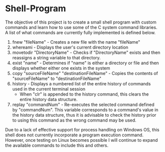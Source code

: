 # Shell-Program
The objective of this project is to create a small shell program with custom commands and learn how to use some of the C system command libraries.  A list of what commands are currently
fully implemented is defined below.

1. fnew "fileName" - Creates a new file with the name "fileName"
2. whereami - Displays the user's current directory location
3. movetodir "DirectoryName" - Checks if "DirectoryName" exists and then reassigns a string variable to that directory.
4. exist "name" - Determines if "name" is either a directory or file and then displays whether either one exists in the system
5. copy "sourceFileName" "destinationFileName" - Copies the contents of "sourceFileName" to "destinationFileName"
6. history - Displays a numbered list of the entire history of commands used in the current terminal session
    - When "clr" is appended to the history command, this clears the entire history data structure.
7. replay "commandNum" - Re-executes the selected command defined by "commandNum". This variable corresponds to a command's value in the history data structure, thus it is
  advisable to check the history prior to using this command as the wrong command may be used.

Due to a lack of effective support for process handling on Windows OS, this shell does not currently incorporate a program execution command.  However, once testing on Linux 
becomes possible I will continue to expand the available commands to include this and others.
